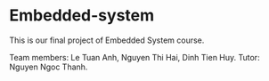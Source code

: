 # Embedded-system
This is our final project of Embedded System course.

Team members: Le Tuan Anh, Nguyen Thi Hai, Dinh Tien Huy.
Tutor: Nguyen Ngoc Thanh.
